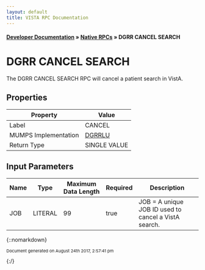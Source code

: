 ```yaml
---
layout: default
title: VISTA RPC Documentation
---
```


#### [Developer Documentation](../index) &#187; [Native RPCs](TableOfContents) &#187; DGRR CANCEL SEARCH<br/>
# DGRR CANCEL SEARCH

The DGRR CANCEL SEARCH RPC will cancel a patient search in VistA.

## Properties

Property | Value
--- | ---
Label | CANCEL
MUMPS Implementation | [DGRRLU](http://code.osehra.org/dox/Routine_DGRRLU_source.html)
Return Type | SINGLE VALUE


## Input Parameters

Name | Type | Maximum Data Length | Required | Description
--- | --- | --- | --- | ---
JOB | LITERAL | 99 | true | JOB &#x3D; A unique JOB ID used to cancel a VistA search.



{::nomarkdown} <br/><p style="font-size: 11px">Document generated on August 24th 2017, 2:57:41 pm</p>{:/}